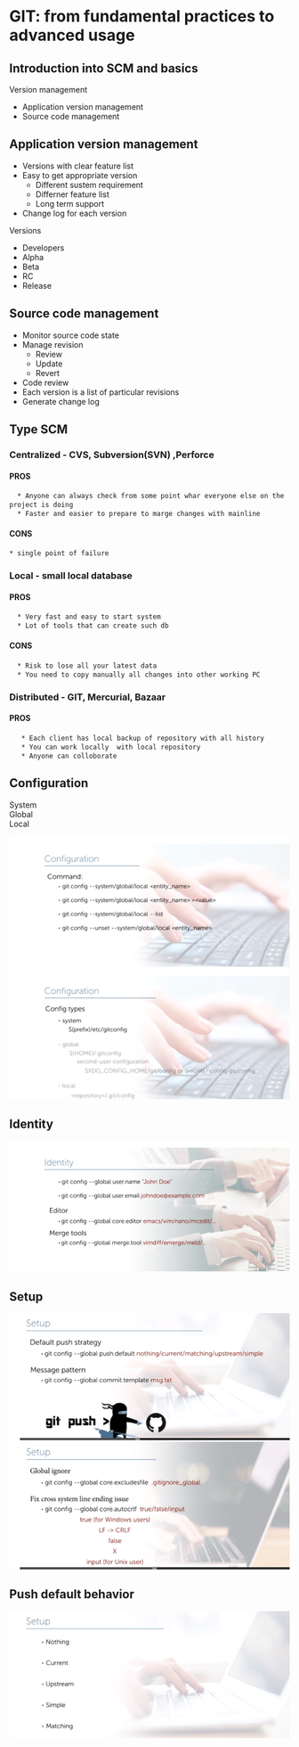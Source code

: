 # GIT: from fundamental practices to advanced usage

## Introduction into SCM and basics

Version management
 * Application version management
 * Source code management

## Application version management
  * Versions with clear feature list
  * Easy to get appropriate version
     * Different sustem requirement
     * Differner feature list
     * Long term support
  * Change log for each version

Versions
  * Developers
  * Alpha
  * Beta
  * RC
  * Release

## Source code management
  * Monitor source code state
  * Manage revision
    * Review
    * Update
    * Revert
  * Code review
  * Each version is a list of particular revisions
  * Generate change log

## Type SCM 
### Centralized - CVS, Subversion(SVN) ,Perforce
#### PROS 
      * Anyone can always check from some point whar everyone else on the project is doing 
      * Faster and easier to prepare to marge changes with mainline
#### CONS
    * single point of failure   
### Local - small local database 
#### PROS
      * Very fast and easy to start system
      * Lot of tools that can create such db 
#### CONS
      * Risk to lose all your latest data
      * You need to copy manually all changes into other working PC    
### Distributed - GIT, Mercurial, Bazaar
#### PROS 
       * Each client has local backup of repository with all history
       * You can work locally  with local repository
       * Anyone can colloborate 

## Configuration
System  
Global  
Local  

![alt text](images/configuration1.png)
![alt text](images/configuration2.png)

## Identity
![alt text](images/identity.png)

## Setup
![alt text](images/setup1.png)
![alt text](images/setup2.png)

## Push default behavior
![alt text](images/push.png)



